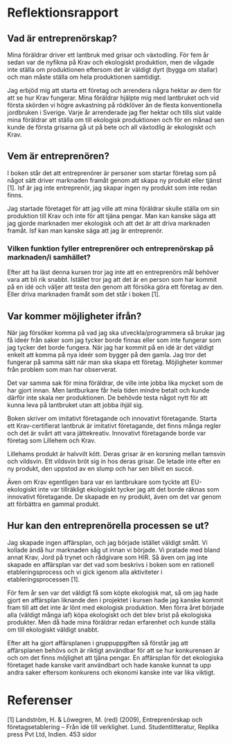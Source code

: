 # Reflektionsrapport

## Vad är entreprenörskap?

Mina föräldrar driver ett lantbruk med grisar och växtodling. För fem år sedan
var de nyfikna på Krav och ekologiskt produktion, men de vågade inte ställa om
produktionen eftersom det är väldigt dyrt (bygga om stallar) och man måste
ställa om hela produktionen samtidigt.

Jag erbjöd mig att starta ett företag och arrendera några hektar av dem för att
se hur Krav fungerar. Mina föräldrar hjälpte mig med lantbruket och vid första
skörden vi högre avkastning på rödklöver än de flesta konventionella jordbruken
i Sverige. Varje år arrenderade jag fler hektar och tills slut valde mina
föräldrar att ställa om till ekologisk produktionen och för en månad sen kunde
de första grisarna gå ut på bete och all växtodlig är ekologiskt och Krav.


## Vem är entreprenören?

I boken står det att entreprenörer är personer som startar företag som på något
sätt driver marknaden framåt genom att skapa ny produkt eller tjänst [1]. Isf är
jag inte entreprenör, jag skapar ingen ny produkt som inte redan finns.

Jag startade företaget för att jag ville att mina föräldrar skulle ställa om
sin produktion till Krav och inte för att tjäna pengar. Man kan kanske säga att
jag gjorde marknaden mer ekologisk och att det är att driva marknaden framåt.
Isf kan man kanske säga att jag är entreprenör.


### Vilken funktion fyller entreprenörer och entreprenörskap på marknaden/i samhället?

Efter att ha läst denna kursen tror jag inte att en entreprenörs mål behöver
vara att bli rik snabbt. Istället tror jag att det är en person som har
kommit på en idé och väljer att testa den genom att försöka göra ett företag
av den. Eller driva marknaden framåt som det står i boken [1].


## Var kommer möjligheter ifrån?

När jag försöker komma på vad jag ska utveckla/programmera så brukar jag få
ideér från saker som jag tycker borde finnas eller som inte fungerar som jag
tycker det borde fungera. När jag har kommit på en idé är det väldigt enkelt
att komma på nya ideér som bygger på den gamla. Jag tror det fungerar på samma
sätt när man ska skapa ett företag. Möjligheter kommer från problem som man
har observerat.

Det var samma sak för mina föräldrar, de ville inte jobba lika mycket som de
har gjort innan. Men lantburkare får hela tiden mindre betalt och kunde därför
inte skala ner produktionen. De behövde testa något nytt för att kunna leva på
lantbruket utan att jobba ihjäl sig.

Boken skriver om imitativt företagande och innovativt företagande. Starta ett
Krav-certifierat lantbruk är imitativt företagande, det finns många regler och
det är svårt att vara jättekreativ. Innovativt företagande borde var företag
som Lillehem och Krav.

Lillehams produkt är halvvilt kött. Deras grisar är en korsning mellan tamsvin
och vildsvin. Ett vildsvin bröt sig in hos deras grisar. De letade inte efter
en ny produkt, den uppstod av en slump och har sen blivit en succé.

Även om Krav egentligen bara var en lantbrukare som tyckte att EU-ekologiskt inte
var tillräkligt ekologiskt tycker jag att det borde räknas som innovativt
företagande. De skapade en ny produkt, även om det var genom att förbättra en
gammal produkt.


## Hur kan den entreprenörella processen se ut?

Jag skapade ingen affärsplan, och jag började istället väldigt smått. Vi kollade
ändå hur marknaden såg ut innan vi började. Vi pratade med bland annat Krav,
Jord på trynet och rådgivare som HIR. Så även om jag inte skapade en affärsplan
var det vad som beskrivs i boken som en rationell etableringsprocess och vi
gick igenom alla aktiviteter i etableringsprocessen [1].

För fem år sen var det väldigt få som köpte ekologisk mat, så om jag hade
gjort en affärsplan liknande den i projektet i kursen hade jag kanske kommit
fram till att det inte är lönt med ekologisk produktion. Men förra året började
alla (väldigt många iaf) köpa ekologiskt och det blev brist på ekologiska
produkter. Men då hade mina föräldrar redan erfarenhet och kunde ställa om
till ekologiskt väldigt snabbt.

Efter att ha gjort affärsplanen i gruppuppgiften så förstår jag att
affärsplanen behövs och är riktigt användbar för att se hur konkurensen är och
om det finns möjlighet att tjäna pengar. En affärsplan för det ekologiska
företaget hade kanske varit användbart och hade kanske kunnat ta upp andra
saker eftersom konkurens och ekonomi kanske inte var lika viktigt.


# Referenser

[1] Landström, H. & Löwegren, M. (red) (2009), Entreprenörskap och företagsetablering – Från idé till verklighet. Lund. Studentlitteratur, Replika press Pvt Ltd, Indien. 453 sidor

